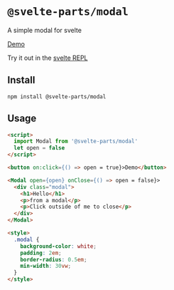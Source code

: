 # `@svelte-parts/modal`

A simple modal for svelte

[Demo](https://svelte-parts.surge.sh/modal)

Try it out in the [svelte REPL](https://svelte.dev/repl/9dc23be3526643d3ac99babe9c617b6b?version=3.46.6)

## Install

```
npm install @svelte-parts/modal
```

## Usage

```html
<script>
  import Modal from '@svelte-parts/modal'
  let open = false
</script>

<button on:click={() => open = true}>Demo</button>

<Modal open={open} onClose={() => open = false}>
  <div class="modal">
    <h1>Hello</h1>
    <p>from a modal</p>
    <p>Click outside of me to close</p>
  </div>
</Modal>

<style>
  .modal {
    background-color: white;
    padding: 2em;
    border-radius: 0.5em;
    min-width: 30vw;
  }
</style>
```